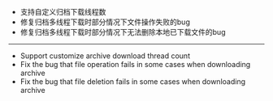 - 支持自定义归档下载线程数
- 修复归档多线程下载时部分情况下文件操作失败的bug
- 修复归档多线程下载时部分情况下无法删除本地已下载文件的bug

------------------------------------------------------------------------------------------

- Support customize archive download thread count
- Fix the bug that file operation fails in some cases when downloading archive
- Fix the bug that file deletion fails in some cases when downloading archive